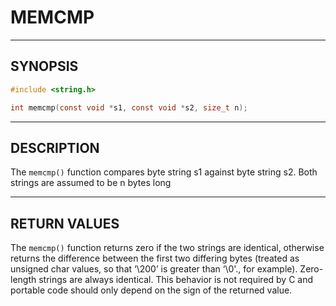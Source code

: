 # MEMCMP

---

## SYNOPSIS

```c
#include <string.h>

int memcmp(const void *s1, const void *s2, size_t n);
```

---

## DESCRIPTION

The `memcmp()` function compares byte string s1 against byte string s2.  Both strings are assumed to be n bytes long

---

## RETURN VALUES

The `memcmp()` function returns zero if the two strings are identical, otherwise returns the difference between the first two differing bytes (treated as unsigned char values, so that ‘\200’ is greater than ‘\0'., for example).  Zero-length strings are always identical.  This behavior is not required by C and portable code should only depend on the sign of the returned value.